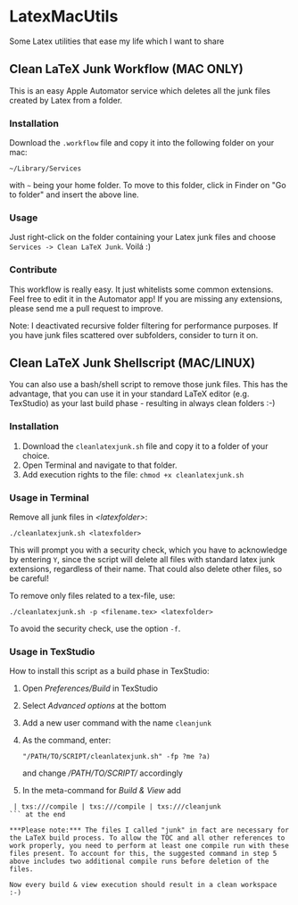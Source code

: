 LatexMacUtils
=============

Some Latex utilities that ease my life which I want to share

Clean LaTeX Junk Workflow (MAC ONLY)
-------------------------

This is an easy Apple Automator service which deletes all the junk files created by Latex from a folder.

### Installation

Download the `.workflow` file and copy it into the following folder on your mac:

```
~/Library/Services
```

with `~` being your home folder. To move to this folder, click in Finder on "Go to folder" and insert the above line.

### Usage

Just right-click on the folder containing your Latex junk files and choose `Services -> Clean LaTeX Junk`.
Voilá :)

### Contribute

This workflow is really easy. It just whitelists some common extensions.
Feel free to edit it in the Automator app!
If you are missing any extensions, please send me a pull request to improve.

Note: I deactivated recursive folder filtering for performance purposes.
If you have junk files scattered over subfolders, consider to turn it on.

Clean LaTeX Junk Shellscript (MAC/LINUX)
----------------------------

You can also use a bash/shell script to remove those junk files. This has the advantage, that you can use it in your standard LaTeX editor (e.g. TexStudio) as your last build phase - resulting in always clean folders :-)

### Installation

1. Download the `cleanlatexjunk.sh` file and copy it to a folder of your choice.
2. Open Terminal and navigate to that folder.
3. Add execution rights to the file: `chmod +x cleanlatexjunk.sh`

### Usage in Terminal

Remove all junk files in *\<latexfolder>*:

```
./cleanlatexjunk.sh <latexfolder>
```

This will prompt you with a security check, which you have to acknowledge by entering `Y`, since the script will delete all files with standard latex junk extensions, regardless of their name. That could also delete other files, so be careful!

To remove only files related to a tex-file, use:

```
./cleanlatexjunk.sh -p <filename.tex> <latexfolder>
```

To avoid the security check, use the option `-f`.

### Usage in TexStudio

How to install this script as a build phase in TexStudio:

1. Open *Preferences/Build* in TexStudio
2. Select *Advanced options* at the bottom
3. Add a new user command with the name `cleanjunk`
4. As the command, enter:

	```
	"/PATH/TO/SCRIPT/cleanlatexjunk.sh" -fp ?me ?a) 
	```
	and change */PATH/TO/SCRIPT/* accordingly
5. In the meta-command for *Build & View* add 
```
 | txs:///compile | txs:///compile | txs:///cleanjunk
``` at the end

***Please note:*** The files I called "junk" in fact are necessary for the LaTeX build process. To allow the TOC and all other references to work properly, you need to perform at least one compile run with these files present. To account for this, the suggested command in step 5 above includes two additional compile runs before deletion of the files.

Now every build & view execution should result in a clean workspace :-)